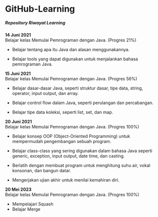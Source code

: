 # GitHub-Learning

##### Repository Riwayat Learning

**14 Juni 2021** <br>
Belajar kelas Memulai Pemrograman dengan Java. (Progres 21%)

- Belajar tentang apa itu Java dan alasan menggunakannya.

- Belajar tools yang dapat digunakan untuk menjalankan bahasa pemrograman Java.


**15 Juni 2021** <br>
Belajar kelas Memulai Pemrograman dengan Java. (Progres 56%)

  * Belajar dasar-dasar Java, seperti struktur dasar, tipe data, string, operator, input output, dan array.

  * Belajar control flow dalam Java, seperti perulangan dan percabangan.

  * Belajar tipe data koleksi, seperti list, set, dan map.

**20 Juni 2021** <br>
Belajar kelas Memulai Pemrograman dengan Java. (Progres 100%)

  + Belajar konsep OOP (Object-Oriented Programming) untuk mempermudah pengembangan sebuah program.

  + Belajar class-class yang sering digunakan dalam bahasa Java seperti generic, exception, input output, date time, dan casting. 

  + Berlatih dengan membuat program untuk menghitung suhu air, vokal konsonan, dan bangun datar. 

  + Mengerjakan ujian akhir untuk menilai kemahiran diri.

**20 Mei 2023** <br>
Belajar kelas Memulai Pemrograman dengan Java. (Progres 100%)

  + Mempelajari Squash
  + Belajar Merge
